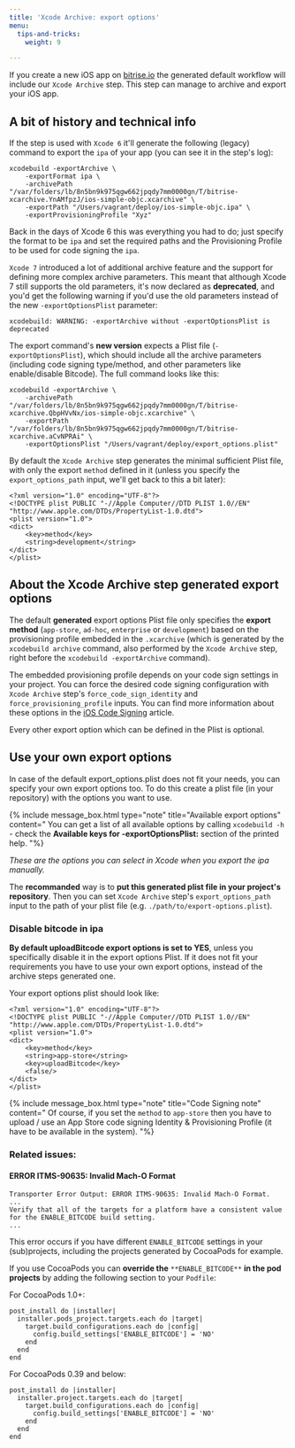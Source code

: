 ```yaml
---
title: 'Xcode Archive: export options'
menu:
  tips-and-tricks:
    weight: 9

---
```

If you create a new iOS app on [bitrise.io](https://www.bitrise.io/)
the generated default workflow will include our `Xcode Archive` step.
This step can manage to archive and export your iOS app.

## A bit of history and technical info

If the step is used with `Xcode 6` it'll generate the following (legacy) command to export
the `ipa` of your app (you can see it in the step's log):

    xcodebuild -exportArchive \
    	-exportFormat ipa \
    	-archivePath "/var/folders/lb/8n5bn9k975qgw662jpqdy7mm0000gn/T/bitrise-xcarchive.YnAMfpzJ/ios-simple-objc.xcarchive" \
    	-exportPath "/Users/vagrant/deploy/ios-simple-objc.ipa" \
    	-exportProvisioningProfile "Xyz"

Back in the days of Xcode 6 this was everything you had to do; just specify the format to be `ipa`
and set the required paths and the Provisioning Profile to be used for code signing the `ipa`.

`Xcode 7` introduced a lot of additional archive feature and the support for
defining more complex archive parameters. This meant that although Xcode 7 still supports
the old parameters, it's now declared as **deprecated**, and you'd get
the following warning if you'd use the old parameters instead of the new `-exportOptionsPlist` parameter:

    xcodebuild: WARNING: -exportArchive without -exportOptionsPlist is deprecated

The export command's **new version** expects a Plist file (`-exportOptionsPlist`),
which should include all the archive parameters (including code signing type/method,
and other parameters like enable/disable Bitcode). The full command looks like this:

    xcodebuild -exportArchive \
    	-archivePath "/var/folders/lb/8n5bn9k975qgw662jpqdy7mm0000gn/T/bitrise-xcarchive.QbpHVvNx/ios-simple-objc.xcarchive" \
    	-exportPath "/var/folders/lb/8n5bn9k975qgw662jpqdy7mm0000gn/T/bitrise-xcarchive.aCvNPRAi" \
    	-exportOptionsPlist "/Users/vagrant/deploy/export_options.plist"

By default the `Xcode Archive` step generates the minimal sufficient Plist file,
with only the export `method` defined in it (unless you specify the `export_options_path` input,
we'll get back to this a bit later):

    <?xml version="1.0" encoding="UTF-8"?>
    <!DOCTYPE plist PUBLIC "-//Apple Computer//DTD PLIST 1.0//EN" "http://www.apple.com/DTDs/PropertyList-1.0.dtd">
    <plist version="1.0">
    <dict>
    	<key>method</key>
    	<string>development</string>
    </dict>
    </plist>

## About the Xcode Archive step generated export options

The default **generated** export options Plist file only specifies
the **export method** (`app-store`, `ad-hoc`, `enterprise` or `development`)
based on the provisioning profile embedded in the `.xcarchive` (which is generated by the `xcodebuild archive`
command, also performed by the `Xcode Archive` step, right before the `xcodebuild -exportArchive` command).

The embedded provisioning profile depends on your code sign settings in your project. You can force the desired code signing configuration with `Xcode Archive` step's `force_code_sign_identity` and `force_provisioning_profile` inputs.
You can find more information about these options in the [iOS Code Signing](/code-signing/ios-code-signing/create-signed-ipa-for-xcode/) article.

Every other export option which can be defined in the Plist is optional.

## Use your own export options

In case of the default export_options.plist does not fit your needs,
you can specify your own export options too.
To do this create a plist file (in your repository) with the options you want to use.

{% include message_box.html type="note" title="Available export options" content="
You can get a list of all available options by calling `xcodebuild -h` - check the **Available keys for -exportOptionsPlist:** section of the printed help. "%}

_These are the options you can select in Xcode when you export the ipa manually._

The **recommanded** way is to **put this generated plist file in your project's repository**.
Then you can set `Xcode Archive` step's `export_options_path` input
to the path of your plist file (e.g. `./path/to/export-options.plist`).

### Disable bitcode in ipa

**By default uploadBitcode export options is set to YES**, unless you specifically disable
it in the export options Plist.
If it does not fit your requirements you have to use your own export options,
instead of the archive steps generated one.

Your export options plist should look like:

    <?xml version="1.0" encoding="UTF-8"?>
    <!DOCTYPE plist PUBLIC "-//Apple Computer//DTD PLIST 1.0//EN" "http://www.apple.com/DTDs/PropertyList-1.0.dtd">
    <plist version="1.0">
    <dict>
    	<key>method</key>
    	<string>app-store</string>
    	<key>uploadBitcode</key>
    	<false/>
    </dict>
    </plist>

{% include message_box.html type="note" title="Code Signing note" content="
Of course, if you set the `method` to `app-store` then you have to upload / use an App Store code signing Identity & Provisioning Profile (it have to be available in the system).
"%}

### Related issues:

#### ERROR ITMS-90635: Invalid Mach-O Format

    Transporter Error Output: ERROR ITMS-90635: Invalid Mach-O Format.
    ...
    Verify that all of the targets for a platform have a consistent value for the ENABLE_BITCODE build setting.
    ...

This error occurs if you have different `ENABLE_BITCODE` settings
in your (sub)projects, including the projects generated by CocoaPods for example.

If you use CocoaPods you can **override the** `**ENABLE_BITCODE**` **in the pod projects** by adding
the following section to your `Podfile`:

For CocoaPods 1.0+:

    post_install do |installer|
      installer.pods_project.targets.each do |target|
        target.build_configurations.each do |config|
          config.build_settings['ENABLE_BITCODE'] = 'NO'
        end
      end
    end

For CocoaPods 0.39 and below:

    post_install do |installer|
      installer.project.targets.each do |target|
        target.build_configurations.each do |config|
          config.build_settings['ENABLE_BITCODE'] = 'NO'
        end
      end
    end